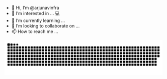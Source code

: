 - 👋 Hi, I’m @arjunavinfra
- 👀 I’m interested in ... :computer:
- 🌱 I’m currently learning ...
- 💞️ I’m looking to collaborate on ...
- 📫 How to reach me ...

<!---
arjunavinfra/arjunavinfra is a ✨ special ✨ repository because its `README.md` (this file) appears on your GitHub profile.
You can click the Preview link to take a look at your changes.
--->

<a href="https://github.com/tomondre"><img src="github-contribution-grid-snake.svg"></a>
